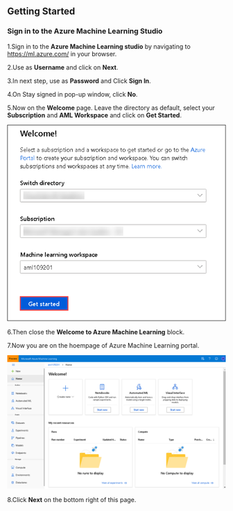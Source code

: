 ## **Getting Started**

### **Sign in to the Azure Machine Learning Studio**

1.Sign in to the **Azure Machine Learning studio** by navigating to https://ml.azure.com/ in your browser.

2.Use **<inject key="AzureAdUserEmail"></inject>** as **Username** and click on **Next**. 

3.In next step, use **<inject key="AzureAdUserPassword"></inject>** as **Password**  and Click **Sign In**.

4.On Stay signed in pop-up window, click **No**.

5.Now on the **Welcome** page. Leave the directory as default, select your **Subscription** and **AML Workspace** and click on **Get Started**.

 ![](Images/aml1.png)

6.Then close the **Welcome to Azure Machine Learning** block.

7.Now you are on the hoempage of Azure Machine Learning portal.

 ![](Images/aml2.png)

8.Click **Next** on the bottom right of this page.

 
